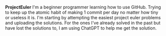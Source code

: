 **ProjectEuler**
I'm a beginner programmer learning how to use GitHub. Trying to keep up the atomic habit of making 1 commit per day no matter how tiny or useless it is. I'm starting by attempting the easiest project euler problems and uploading the solutions. For the ones I've already solved in the past but have lost the solutions to, I am using ChatGPT to help me get the solution. 

